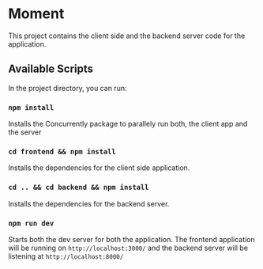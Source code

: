 # Moment

This project contains the client side and the backend server code for the application.

## Available Scripts

In the project directory, you can run:

### `npm install`

Installs the Concurrently package to parallely run both, the client app and the server

### `cd frontend && npm install`

Installs the dependencies for the client side application.

### `cd .. && cd backend && npm install`

Installs the dependencies for the backend server.

### `npm run dev`

Starts both the dev server for both the application. The frontend application will be running on `http://localhost:3000/` and the backend server will be listening at `http://localhost:8000/`
